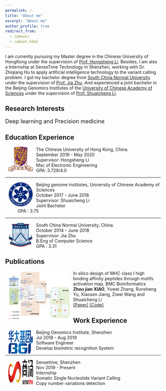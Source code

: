 ```yaml
---
permalink: /
title: "About me"
excerpt: "About me"
author_profile: true
redirect_from:
  - /about/
  - /about.html
---
```

I am currently pursuing my Master degree in the Chinese University of HongKong under the supervision of [Prof. Hongsheng Li](https://www.ee.cuhk.edu.hk/~hsli/). Besides, I am also a Internship at SenseTime Technology in Shenzhen, working with Dr. Zhiqiang Hu to apply artificial intelligence technology to the variant calling problem.
I got my bachelor degree from [South China Normal University](http://english.scnu.edu.cn/) under the supervision of [Prof. Jia Zhu](https://scholar.google.com/citations?user=KO3MIkQAAAAJ&hl=en). And experienced a joint bachelor in the Beijing Genomics Institutes of the [University of Chinese Academy of Sciences](http://english.cas.cn/) under the supervision of [Prof. Shuaicheng Li](https://www.cityu.edu.hk/stfprofile/shuaicli.htm).

<h2 id="Research-Interests">Research Interests</h2>
<p><font size="4">Deep learning and Precision medicine </font></p>

<h2 id="Education-Experience">Education Experience</h2>

<dt><img align="left" width="80" height="80" hspace="10" src="../images/cuhk.png"><dt>
<dt> The Chinese University of Hong Kong, China.</dt>
<dd>September 2019 - May 2020</dd>
<dd>Supervisor: Hongsheng Li</dd>
<dd>Msc of Electronic Engineering</dd>
<dd>GPA: 3.729/4.0 </dd>
<hr>
<dt><img align="left" width="80" height="80" hspace="10" src="../images/cas.jpeg"><dt>
<dt> Beijing genome institutes, University of Chinese Academy of Sciences</dt>
<dd>October 2017 - June 2018</dd>
<dd>Supervisor: Shuaicheng Li</dd>
<dd>Joint Bachelor</dd>
<dd>GPA : 3.75</dd>
<hr>
<dt><img align="left" width="80" height="80" hspace="10" src="../images/scnu.jpeg"><dt>
<dt> South China Normal University, China.</dt>
<dd>October 2014 - June 2018</dd>
<dd>Supervisor: Jia Zhu</dd>
<dd>B.Eng of Computer Science</dd>
<dd>GPA : 3.31</dd>


<h2 id="publications">Publications</h2>
<dl><dt><img align="left" width="200" height="160" hspace="10" src="/images/mam.jpg"></dt>
    <dt>In silico design of MHC class I high binding affinity peptides through motifs activation map, BMC Bioinformatics</dt>
    <dd><strong>Zhou jian XIAO</strong>, Yuwei Zhang, Runsheng Yu, Xiaosen Jiang, Ziwei Wang and Shuaicheng Li</dd>
    <dd><a href="https://bmcbioinformatics.biomedcentral.com/articles/10.1186/s12859-018-2517-3">[Paper]</a>
    <a href="https://github.com/yurunsheng1/MAM_network">[Code]</a></dd></dl>


<h2 id="Work-Experience">Work Experience</h2>
<dt><img align="left" width="80" height="80" hspace="10" src="../images/bgi.jpeg"><dt>
<dt> Beijing Genomics Institute, Shenzhen</dt>
<dd>Jul 2018 - Aug 2019</dd>
<dd>Software Engineer</dd>
<dd>Develop biometric recognition System</dd>
<hr>
<dt><img align="left" width="80" height="80" hspace="10" src="../images/sensetime.jpeg"><dt>
<dt> Sensetime, Shenzhen</dt>
<dd>Nov 2019 - Present</dd>
<dd>Internship</dd>
<dd>Somatic Single Nucleotide Variant Calling</dd>
<dd>Copy number variations detection</dd>

